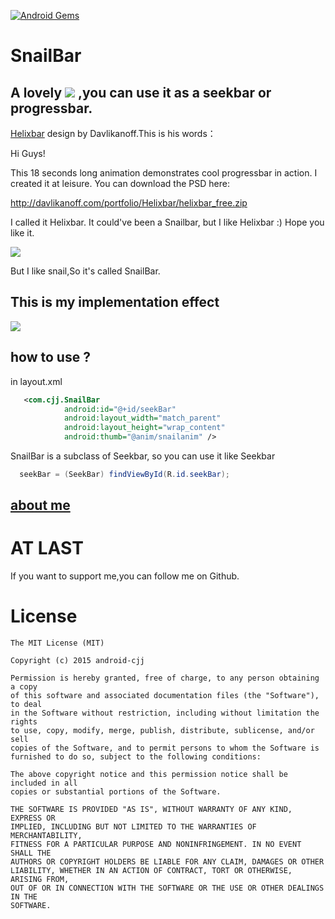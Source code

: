 [![Android Gems](http://www.android-gems.com/badge/android-cjj/SnailBar.svg?branch=master)](http://www.android-gems.com/lib/android-cjj/SnailBar)

SnailBar
====================================================
A lovely ![](http://www.apkbus.com/data/attachment/forum/201509/14/151713juzbb33ywz337ajr.png) ,you can use it as a seekbar or progressbar.
---------------------------------------------------------------------------------
[Helixbar](https://dribbble.com/shots/541530-Helixbar) design by Davlikanoff.This is his words：

Hi Guys! 

This 18 seconds long animation demonstrates cool progressbar in action. I created it at leisure. You can download the PSD here: 

http://davlikanoff.com/portfolio/Helixbar/helixbar_free.zip

I called it Helixbar. It could've been a Snailbar, but I like Helixbar :) 
Hope you like it.


![](http://www.apkbus.com/data/attachment/forum/201509/14/152642n3a5kvn36a6v3m3a.gif)

But I like snail,So it's called SnailBar.

This is my implementation effect
----------------------------------------------------------------

![](http://www.apkbus.com/data/attachment/forum/201509/14/151339qunvu66u2ruknr6n.gif)

how to use ?
-------------------------------------------------------
in layout.xml
```xml
   <com.cjj.SnailBar
            android:id="@+id/seekBar"
            android:layout_width="match_parent"
            android:layout_height="wrap_content"
            android:thumb="@anim/snailanim" />
```
SnailBar is a subclass of Seekbar, so you can use it like Seekbar
```java
  seekBar = (SeekBar) findViewById(R.id.seekBar);
  ```
  
[about me](http://android-cjj.github.io/)
------------------------------------

AT LAST
==============================================================
If you want to support me,you can follow me on Github.
  

License
=======

    The MIT License (MIT)

	Copyright (c) 2015 android-cjj

	Permission is hereby granted, free of charge, to any person obtaining a copy
	of this software and associated documentation files (the "Software"), to deal
	in the Software without restriction, including without limitation the rights
	to use, copy, modify, merge, publish, distribute, sublicense, and/or sell
	copies of the Software, and to permit persons to whom the Software is
	furnished to do so, subject to the following conditions:

	The above copyright notice and this permission notice shall be included in all
	copies or substantial portions of the Software.

	THE SOFTWARE IS PROVIDED "AS IS", WITHOUT WARRANTY OF ANY KIND, EXPRESS OR
	IMPLIED, INCLUDING BUT NOT LIMITED TO THE WARRANTIES OF MERCHANTABILITY,
	FITNESS FOR A PARTICULAR PURPOSE AND NONINFRINGEMENT. IN NO EVENT SHALL THE
	AUTHORS OR COPYRIGHT HOLDERS BE LIABLE FOR ANY CLAIM, DAMAGES OR OTHER
	LIABILITY, WHETHER IN AN ACTION OF CONTRACT, TORT OR OTHERWISE, ARISING FROM,
	OUT OF OR IN CONNECTION WITH THE SOFTWARE OR THE USE OR OTHER DEALINGS IN THE
	SOFTWARE.









